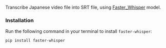 Transcribe Japanese video file into SRT file, using [Faster_Whisper](https://github.com/guillaumekln/faster-whisper) model.



### Installation

Run the following command in your terminal to install `faster-whisper`:

```bash
pip install faster-whisper

